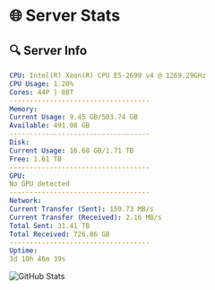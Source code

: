 # 🌐 Server Stats
## 🔍 Server Info
```yaml
CPU: Intel(R) Xeon(R) CPU E5-2699 v4 @ 1269.29GHz
CPU Usage: 1.20%
Cores: 44P | 88T
-----------------------------------
Memory:
Current Usage: 9.45 GB/503.74 GB
Available: 491.08 GB
-----------------------------------
Disk:
Current Usage: 16.68 GB/1.71 TB
Free: 1.61 TB
-----------------------------------
GPU:
No GPU detected
-----------------------------------
Network:
Current Transfer (Sent): 159.73 MB/s
Current Transfer (Received): 2.16 MB/s
Total Sent: 31.41 TB
Total Received: 726.86 GB
-----------------------------------
Uptime:
3d 10h 46m 39s
```
![GitHub Stats](https://img.shields.io/badge/Updated-2025-02-11_09:29:57-blue)